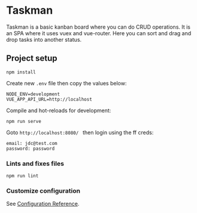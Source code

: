 # Taskman
Taskman is a basic kanban board where you can do CRUD operations. It is an SPA where it uses vuex and vue-router. Here you can sort and drag and drop tasks into another status. 

## Project setup
```
npm install
```

Create new `.env` file then copy the values below:

```
NODE_ENV=development
VUE_APP_API_URL=http://localhost
```

Compile and hot-reloads for development:

```
npm run serve
```

Goto `http://localhost:8080/ ` then login using the ff creds:
```
email: jdc@test.com
password: password
```

### Lints and fixes files
```
npm run lint
```

### Customize configuration
See [Configuration Reference](https://cli.vuejs.org/config/).

